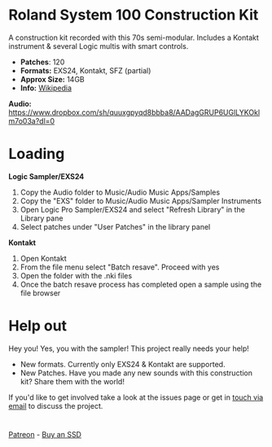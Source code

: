 # Roland System 100 Construction Kit

A construction kit recorded with this 70s semi-modular. Includes a Kontakt instrument & several Logic multis with smart controls.

-   **Patches**: 120
-   **Formats:** EXS24, Kontakt, SFZ (partial)
-   **Approx Size:** 14GB
-   **Info:** [Wikipedia](https://en.wikipedia.org/wiki/Roland_System_100)

**Audio:** https://www.dropbox.com/sh/quuxgpyqd8bbba8/AADagGRUP6UGlLYKOklm7o03a?dl=0

# Loading

**Logic Sampler/EXS24**

1. Copy the Audio folder to Music/Audio Music Apps/Samples
2. Copy the "EXS" folder to Music/Audio Music Apps/Sampler Instruments
3. Open Logic Pro Sampler/EXS24 and select "Refresh Library" in the Library pane
4. Select patches under "User Patches" in the library panel 


****Kontakt****

1.  Open Kontakt
2. From the file menu select "Batch resave". Proceed with yes
3. Open the folder with the .nki files
4. Once the batch resave process has completed open a sample using the file browser

# Help out
  
Hey you! Yes, you with the sampler! This project really needs your help! 

- New formats. Currently only EXS24 & Kontakt are supported. 
-  New Patches. Have you made any new sounds with this construction kit? Share them with the world!

 If you'd like to get involved take a look at the issues page or get in [touch via email](mailto:modularsamples@gmail.com) to discuss the project.

#

[Patreon](https://www.patreon.com/modularsamples) - [Buy an SSD](https://www.etsy.com/uk/listing/757499822/modularsamplescom-library-ssd)
